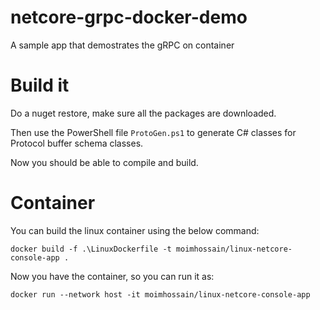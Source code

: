 # netcore-grpc-docker-demo
A sample app that demostrates the gRPC on container

# Build it

Do a nuget restore, make sure all the packages are downloaded.

Then use the PowerShell file `ProtoGen.ps1` to generate C# classes for Protocol buffer schema classes.

Now you should be able to compile and build.

# Container

You can build the linux container using the below command:

```
docker build -f .\LinuxDockerfile -t moimhossain/linux-netcore-console-app .
```


Now you have the container, so you can run it as:

```
docker run --network host -it moimhossain/linux-netcore-console-app
```